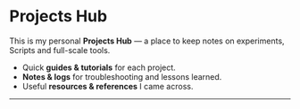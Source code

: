 # Projects Hub

This is my personal **Projects Hub** — a place to keep notes on experiments, Scripts and full-scale tools.

- Quick **guides & tutorials** for each project.
- **Notes & logs** for troubleshooting and lessons learned.
- Useful **resources & references** I came across.

---
